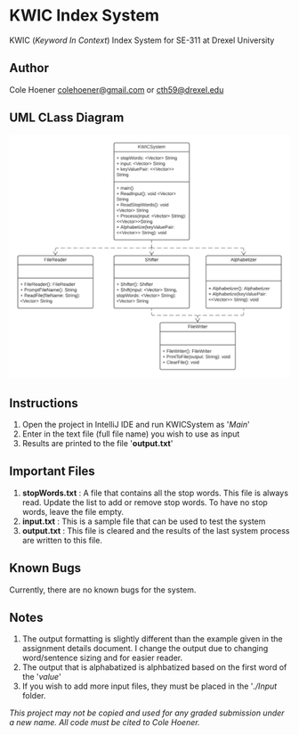 # KWIC Index System
KWIC (*Keyword In Context*) Index System for SE-311 at Drexel University

## Author
Cole Hoener
colehoener@gmail.com or cth59@drexel.edu

## UML CLass Diagram
<div align="center">
    <img src="UMLClassDiagram.png" alt="Class Diagram" width="900" height="auto">
 </div>

## Instructions

1. Open the project in IntelliJ IDE and run KWICSystem as '*Main*'
2. Enter in the text file (full file name) you wish to use as input
3. Results are printed to the file '**output.txt**'

## Important Files
1. **stopWords.txt** : A file that contains all the stop words. This file is always read. Update the list to add or remove stop words. To have no stop words, leave the file empty.
2. **input.txt** : This is a sample file that can be used to test the system
3. **output.txt** : This file is cleared and the results of the last system process are written to this file.

## Known Bugs
Currently, there are no known bugs for the system.

## Notes
1. The output formatting is slightly different than the example given in the assignment details document. I change the output due to changing word/sentence sizing and for easier reader.
2. The output that is alphabatized is alphbatized based on the first word of the '*value*'
3. If you wish to add more input files, they must be placed in the '*./Input* folder.

*This project may not be copied and used for any graded submission under a new name. All code must be cited to Cole Hoener.*
